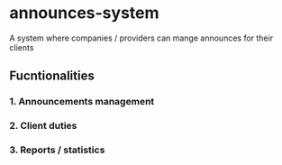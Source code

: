 # announces-system
A system where companies / providers can mange announces for their clients

## Fucntionalities
### 1. Announcements management
### 2. Client duties
### 3. Reports / statistics
